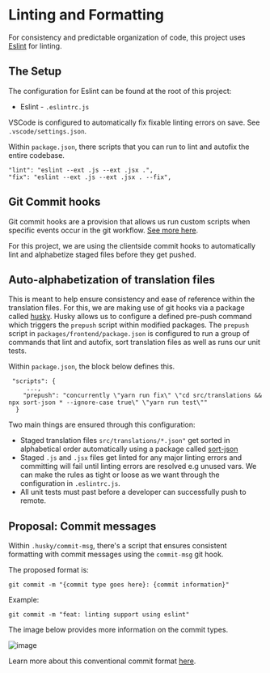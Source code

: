 # Linting and Formatting
For consistency and predictable organization of code, this project uses [Eslint](https://eslint.org/) for linting. 

## The Setup
The configuration for Eslint can be found at the root of this project:
- Eslint - `.eslintrc.js`

VSCode is configured to automatically fix fixable linting errors on save. See `.vscode/settings.json`.

Within `package.json`, there scripts that you can run to lint and autofix the entire codebase.

```
"lint": "eslint --ext .js --ext .jsx .",
"fix": "eslint --ext .js --ext .jsx . --fix",
```

##  Git Commit hooks
Git commit hooks are a provision that allows us run custom scripts when specific events occur in the git workflow. [See more here](https://git-scm.com/book/en/v2/Customizing-Git-Git-Hooks).

For this project, we are using the clientside commit hooks to automatically lint and alphabetize staged files before they get pushed.

## Auto-alphabetization of translation files
This is meant to help ensure consistency and ease of reference within the translation files. For this, we are making use of git hooks via a package called [husky](https://typicode.github.io/husky/#/). Husky allows us to configure a defined pre-push command which triggers the `prepush` script within modified packages. The `prepush` script in `packages/frontend/package.json` is configured to run a group of commands that lint and autofix, sort translation files as well as runs our unit tests.

Within `package.json`, the block below defines this.

```
 "scripts": {
     ...,
    "prepush": "concurrently \"yarn run fix\" \"cd src/translations && npx sort-json * --ignore-case true\" \"yarn run test\""
  }
 ```
 
Two main things are ensured through this configuration:
- Staged translation files `src/translations/*.json"` get sorted in alphabetical order automatically using a package called [sort-json](https://github.com/kesla/sort-json)
- Staged `.js` and `.jsx` files get linted for any major linting errors and committing will fail until linting errors are resolved e.g unused vars. We can make the rules as tight or loose as we want through the configuration in `.eslintrc.js`.
- All unit tests must past before a developer can successfully push to remote.

## Proposal: Commit messages
Within `.husky/commit-msg`, there's a script that ensures consistent formatting with commit messages using the `commit-msg` git hook. 

The proposed format is:
```
git commit -m "{commit type goes here}: {commit information}"
```

Example:
```
git commit -m "feat: linting support using eslint"
```

The image below provides more information on the commit types.

![image](docs/assets/conventional-commit-types.png)

Learn more about this conventional commit format [here](https://www.conventionalcommits.org/en/v1.0.0/#commit-message-with--to-draw-attention-to-breaking-change).